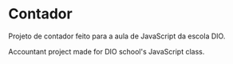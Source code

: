 # Contador

Projeto de contador feito para a aula de JavaScript da escola DIO.

Accountant project made for DIO school's JavaScript class.


